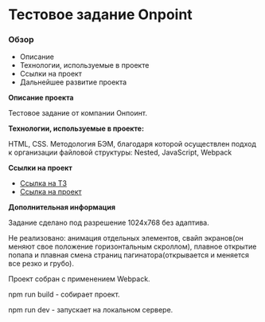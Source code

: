 # Тестовое задание Onpoint

### Обзор

* Описание
* Технологии, используемые в проекте
* Ссылки на проект
* Дальнейшее развитие проекта

**Описание проекта**

Тестовое задание от компании Онпоинт.

**Технологии, используемые в проекте:**

HTML, CSS. Методология БЭМ, благодаря которой осуществлен подход к организации файловой структуры: Nested, JavaScript, Webpack

**Ссылки на проект**

* [Ссылка на ТЗ](https://onpoint.ru/dev_task)
* [Ссылка на проект](https://shturm3.github.io/test_onpoint/)

**Дополнительная информация**

Задание сделано под разрешение 1024х768 без адаптива.

Не реализовано: анимация отдельных элементов, свайп экранов(он меняют свое положение горизонтальным скроллом), плавное открытие попапа и плавная смена страниц пагинатора(открывается и меняется все резко и грубо).

Проект собран с применением Webpack.

npm run build - собирает проект.

npm run dev - запускает на локальном сервере.